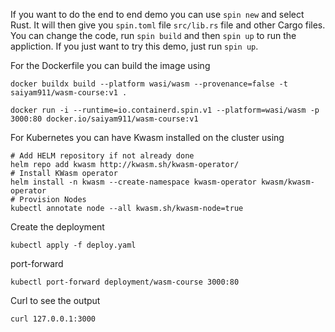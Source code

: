 If you want to do the end to end demo you can use `spin new` and select Rust. It will then give you `spin.toml` file `src/lib.rs` file and other Cargo files. You can change the code, run `spin build` and then `spin up` to run the appliction. 
If you just want to try this demo, just run `spin up`.


For the Dockerfile you can build the image using 

```
docker buildx build --platform wasi/wasm --provenance=false -t saiyam911/wasm-course:v1 .

docker run -i --runtime=io.containerd.spin.v1 --platform=wasi/wasm -p 3000:80 docker.io/saiyam911/wasm-course:v1
``` 

For Kubernetes you can have Kwasm installed on the cluster using 

```
# Add HELM repository if not already done
helm repo add kwasm http://kwasm.sh/kwasm-operator/
# Install KWasm operator
helm install -n kwasm --create-namespace kwasm-operator kwasm/kwasm-operator
# Provision Nodes
kubectl annotate node --all kwasm.sh/kwasm-node=true
```

Create the deployment 

```
kubectl apply -f deploy.yaml
```

port-forward 
```
kubectl port-forward deployment/wasm-course 3000:80
```
Curl to see the output

```
curl 127.0.0.1:3000
```
